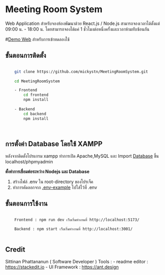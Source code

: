# Meeting Room System
Web Application สำหรับจองห้องพัฒนาด้วย React.js / Node.js สามารถจองเวลาได้ตั้งแต่ 09:00 น. - 18:00 น.
โดยสามารถจองได้แค่ 1 ชั่วโมงต่อหนึ่งครั้งและเวลาห้ามทับซ้อนกัน

#[Demo Web](https://frontend-meetingroom.vercel.app/) สำหรับการเข้าทดลองใช้

## ขั้นตอนการติดตั้ง
````bash

	git clone https://github.com/mickystn/MeetingRoomSystem.git
	
	cd MeetingRoomSystem

	- Frontend
		cd frontend
		npm install
		
	- Backend
		cd backend
		npm install
		
	
`````




## การตั้งค่า Database โดยใช้ XAMPP

หลังจากติดตั้งโปรแกรม xampp ทำการเปิด Apache,MySQL และ Import [Database](https://github.com/mickystn/MeetingRoomSystem/tree/main/backend/database)  ขึ้น localhost/phpmyadmin

**ตั้งค่าการเชื่อมต่อระหว่าง Nodejs และ Database**
1. สร้างไฟล์ .env ใน root-directory ของโปรเจ็ค
2. ทำการคัดลอกจาก [.env-example](https://github.com/mickystn/MeetingRoomSystem/blob/main/backend/.env-example) ไปใส่ไว้ที่ .env




## ขั้นตอนการใช้งาน
````bash

	Frontend : npm run dev เว็บเริ่มทำงานที่ http://localhost:5173/

	Backend : npm start เว็บเริ่มทำงานที่ http://localhost:3001/
	
````
## Credit
Sittinan Phattananun ( Software Developer )
Tools :
	 - readme editor : https://stackedit.io
	- UI Framework : https://ant.design	
